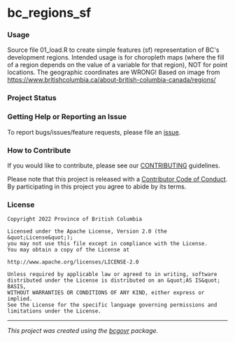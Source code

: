 <!-- 
Add a project state badge

See <https://github.com/BCDevExchange/Our-Project-Docs/blob/master/discussion/projectstates.md> 
If you have bcgovr installed and you use RStudio, click the 'Insert BCDevex Badge' Addin.
-->

bc_regions_sf
============================

### Usage

Source file 01_load.R to create simple features (sf) representation of BC's development regions. Intended usage is for choropleth maps (where the fill of a region depends on the value of a variable for that region), NOT for point locations.  The geographic coordinates are WRONG!
Based on image from https://www.britishcolumbia.ca/about-british-columbia-canada/regions/

### Project Status



### Getting Help or Reporting an Issue

To report bugs/issues/feature requests, please file an [issue](https://github.com/bcgov/bc_regions_sf/issues/).

### How to Contribute

If you would like to contribute, please see our [CONTRIBUTING](CONTRIBUTING.md) guidelines.

Please note that this project is released with a [Contributor Code of Conduct](CODE_OF_CONDUCT.md). By participating in this project you agree to abide by its terms.

### License

```
Copyright 2022 Province of British Columbia

Licensed under the Apache License, Version 2.0 (the &quot;License&quot;);
you may not use this file except in compliance with the License.
You may obtain a copy of the License at

http://www.apache.org/licenses/LICENSE-2.0

Unless required by applicable law or agreed to in writing, software distributed under the License is distributed on an &quot;AS IS&quot; BASIS,
WITHOUT WARRANTIES OR CONDITIONS OF ANY KIND, either express or implied.
See the License for the specific language governing permissions and limitations under the License.
```
---
*This project was created using the [bcgovr](https://github.com/bcgov/bcgovr) package.* 
